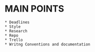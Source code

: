 # MAIN POINTS

    * Deadlines
    * Style
    * Research
    * Repo
    * Trello
    * Writng Conventions and documentation
